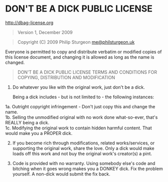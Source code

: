 # DON'T BE A DICK PUBLIC LICENSE

<http://dbag-license.org>

> Version 1, December 2009

> Copyright (C) 2009 Philip Sturgeon <me@philsturgeon.uk>
 
 Everyone is permitted to copy and distribute verbatim or modified
 copies of this license document, and changing it is allowed as long
 as the name is changed.

> DON'T BE A DICK PUBLIC LICENSE
> TERMS AND CONDITIONS FOR COPYING, DISTRIBUTION AND MODIFICATION

 1. Do whatever you like with the original work, just don't be a dick.

     Being a dick includes - but is not limited to - the following instances:

   1a. Outright copyright infringement - Don't just copy this and change the
name.  
   1b. Selling the unmodified original with no work done what-so-ever, that's
REALLY being a dick.  
   1c. Modifying the original work to contain hidden harmful content. That would
make you a PROPER dick.  

 2. If you become rich through modifications, related works/services, or
    supporting the original work,
 share the love. Only a dick would make loads off this work and not buy the
original work's 
 creator(s) a pint.
 
 3. Code is provided with no warranty. Using somebody else's code and bitching
    when it goes wrong makes 
 you a DONKEY dick. Fix the problem yourself. A non-dick would submit the fix
back.
